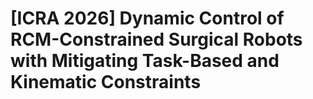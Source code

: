 # [ICRA 2026] Dynamic Control of RCM-Constrained Surgical Robots with Mitigating Task-Based and Kinematic Constraints 
